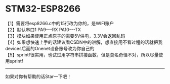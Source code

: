 # STM32-ESP8266
【1】需要将esp8266.c中的15行改为你的，是WIFI账户<br />
【2】默认串口1 PA9---RX PA10---TX<br />
【3】模块如果使用正点原子的需要5V供电，3.3V会返回乱码<br />
【4】如果想快速上手的话建议看CSDN中的讲解，想直接用不看过程的话就把我devices后面的Onenet设备账号改为你自己的<br />
【5】sprintf很实用，也试过用字符串拼接函数，但是莫名奇怪不对，所以尽量使用sprintf<br />
___
如果对你有帮助的话Star一下吧！
